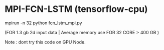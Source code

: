 # MPI-FCN-LSTM  (tensorflow-cpu)

mpirun -n 32 python fcn_lstm_mpi.py

(FOR 1.3 gb 2d input data |  Average memory use FOR 32 CORE > 400 GB )

Note : dont try this code on GPU Node.
